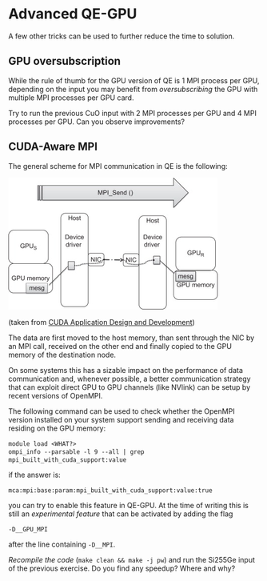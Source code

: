 # Advanced QE-GPU

A few other tricks can be used to further reduce the time to solution.

## GPU oversubscription

While the rule of thumb for the GPU version of QE is 1 MPI process per GPU, 
depending on the input you may benefit from *oversubscribing* 
the GPU with multiple MPI processes per GPU card.

Try to run the previous CuO input with 2 MPI processes per GPU and 
4 MPI processes per GPU. Can you observe improvements?

## CUDA-Aware MPI

The general scheme for MPI communication in QE is the following:

![mpi with gpu](gpu-mpi.jpg)

(taken from [CUDA Application Design and Development](https://doi.org/10.1016/B978-0-12-388426-8.00010-0))

The data are first moved to the host memory, than sent through the NIC by
an MPI call, received on the other end and finally copied to the GPU memory
of the destination node.

On some systems this has a sizable impact on the performance of data communication and, whenever possible, 
a better communication strategy that can exploit direct GPU to GPU channels (like NVlink) 
can be setup by recent versions of OpenMPI.

The following command can be used to check whether the OpenMPI version installed on your system 
support sending and receiving data residing on the GPU memory:

    module load <WHAT?>
    ompi_info --parsable -l 9 --all | grep mpi_built_with_cuda_support:value

if the answer is:

    mca:mpi:base:param:mpi_built_with_cuda_support:value:true

you can try to enable this feature in QE-GPU. 
At the time of writing this is still an *experimental feature* that can be activated
by adding the flag

    -D__GPU_MPI

after the line containing `-D__MPI`.

*Recompile the code* (`make clean && make -j pw`) and run the Si255Ge input of the previous exercise.
Do you find any speedup? Where and why?
